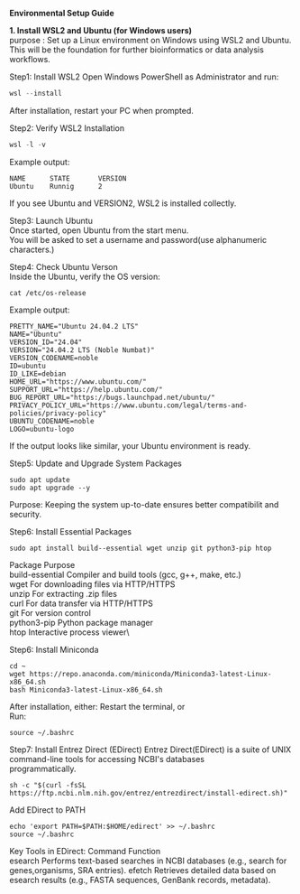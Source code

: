 **Environmental Setup Guide**

**1. Install WSL2 and Ubuntu (for Windows users)**\
purpose : Set up a Linux environment on Windows using WSL2 and Ubuntu.\
          This will be the foundation for further bioinformatics or data analysis workflows.

Step1: Install WSL2
Open Windows PowerShell as Administrator and run:
```PowerShell
wsl --install
```
After installation, restart your PC when prompted.

Step2: Verify WSL2 Installation
```PowerShell  
wsl -l -v  
```
Example output:
```
NAME      STATE       VERSION
Ubuntu    Runnig      2
```
If you see Ubuntu and VERSION2, WSL2 is installed collectly.

Step3: Launch Ubuntu\
Once started, open Ubuntu from the start menu.\
You will be asked to set a username and password(use alphanumeric characters.)

Step4: Check Ubuntu Verson\
Inside the Ubuntu, verify the OS version:
```Ubuntu  
cat /etc/os-release
```

Example output:
```  
PRETTY_NAME="Ubuntu 24.04.2 LTS"
NAME="Ubuntu"
VERSION_ID="24.04"
VERSION="24.04.2 LTS (Noble Numbat)"
VERSION_CODENAME=noble
ID=ubuntu
ID_LIKE=debian
HOME_URL="https://www.ubuntu.com/"
SUPPORT_URL="https://help.ubuntu.com/"
BUG_REPORT_URL="https://bugs.launchpad.net/ubuntu/"
PRIVACY_POLICY_URL="https://www.ubuntu.com/legal/terms-and-policies/privacy-policy"
UBUNTU_CODENAME=noble
LOGO=ubuntu-logo
```
If the output looks like similar, your Ubuntu environment is ready.

Step5: Update and Upgrade System Packages
```Ubuntu
sudo apt update
sudo apt upgrade --y
```
Purpose: Keeping the system up-to-date ensures better compatibilit and security.

Step6: Install Essential Packages
```Ubuntu
sudo apt install build--essential wget unzip git python3-pip htop
```
Package	          Purpose\
build-essential	Compiler and build tools (gcc, g++, make, etc.)\
wget	          For downloading files via HTTP/HTTPS\
unzip	          For extracting .zip files\
curl	          For data transfer via HTTP/HTTPS\
git	          For version control\
python3-pip	Python package manager\
htop	          Interactive process viewer\

Step6: Install Miniconda
```Ubuntu
cd ~
wget https://repo.anaconda.com/miniconda/Miniconda3-latest-Linux-x86_64.sh
bash Miniconda3-latest-Linux-x86_64.sh
```
After installation, either:
Restart the terminal, or\
Run:
```Ubuntu
source ~/.bashrc
```

Step7: Install Entrez Direct (EDirect)
Entrez Direct(EDirect) is a suite of UNIX command-line tools for accessing NCBI's databases\
programmatically.
```Ubuntu
sh -c "$(curl -fsSL https://ftp.ncbi.nlm.nih.gov/entrez/entrezdirect/install-edirect.sh)"
```

Add EDirect to PATH
```Ubuntu
echo 'export PATH=$PATH:$HOME/edirect' >> ~/.bashrc
source ~/.bashrc
```
Key Tools in EDirect:
Command	   Function\
esearch	   Performs text-based searches in NCBI databases (e.g., search for                                  genes,organisms, SRA entries).
efetch	   Retrieves detailed data based on esearch results (e.g., FASTA sequences,                          GenBank      records, metadata).












